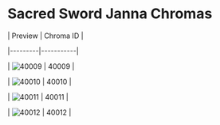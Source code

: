 # Sacred Sword Janna Chromas


| Preview | Chroma ID |

|---------|-----------|

| ![40009](https://raw.communitydragon.org/latest/plugins/rcp-be-lol-game-data/global/default/v1/champion-chroma-images/40/40009.png) | 40009 |

| ![40010](https://raw.communitydragon.org/latest/plugins/rcp-be-lol-game-data/global/default/v1/champion-chroma-images/40/40010.png) | 40010 |

| ![40011](https://raw.communitydragon.org/latest/plugins/rcp-be-lol-game-data/global/default/v1/champion-chroma-images/40/40011.png) | 40011 |

| ![40012](https://raw.communitydragon.org/latest/plugins/rcp-be-lol-game-data/global/default/v1/champion-chroma-images/40/40012.png) | 40012 |